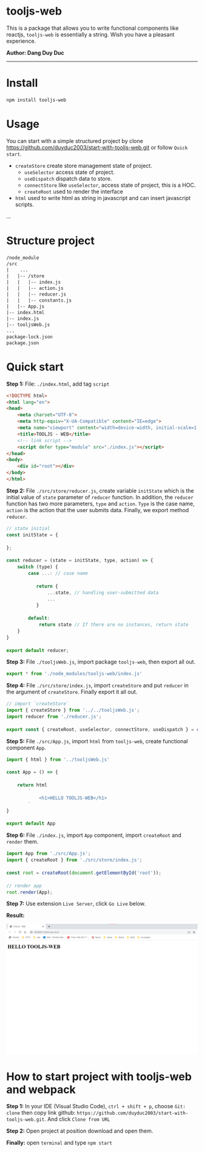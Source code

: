 # tooljs-web

This is a package that allows you to write functional components like reactjs, `tooljs-web` is essentially a string.
Wish you have a pleasant experience.

**Author: Dang Duy Duc**

---

# Install

```
npm install tooljs-web
```

# Usage
You can start with a simple structured project by clone https://github.com/duyduc2003/start-with-tooljs-web.git or follow `Quick start`.

- `createStore` create store management state of project.
    * `useSelector` access state of project.
    * `useDispatch` dispatch data to store.
    * `connectStore` like `useSelector`, access state of project, this is a HOC.
    * `createRoot` used to render the interface 
- `html` used to write html as string in javascript and can insert javascript scripts.

...

# Structure project

```
/node_module
/src
|    ...
|   |-- /store
|   |   |-- index.js
|   |   |-- action.js
|   |   |-- reducer.js
|   |   |-- constants.js
|   |-- App.js
|-- index.html
|-- index.js
|-- tooljsWeb.js
...
package-lock.json
package.json
```

# Quick start

**Step 1:** File: `./index.html`, add tag `script`

```HTML
<!DOCTYPE html>
<html lang="en">
<head>
    <meta charset="UTF-8">
    <meta http-equiv="X-UA-Compatible" content="IE=edge">
    <meta name="viewport" content="width=device-width, initial-scale=1.0">
    <title>TOOLJS - WEB</title>
    <!-- link script -->
    <script defer type="module" src="./index.js"></script>
</head>
<body>
    <div id="root"></div>
</body>
</html>
```

**Step 2:** File `./src/store/reducer.js`, create variable `initState` which is the initial value of `state` parameter of `reducer` function. In addition, the `reducer` function has two more parameters, `type` and `action`. `Type` is the case name, `action` is the action that the user submits data. Finally, we export method `reducer`.

```Javascript
// state initial
const initState = {

};

const reducer = (state = initState, type, action) => {
    switch (type) {
        case ...: // case name

           return {
               ...state, // handling user-submitted data
               ...
           }

        default:
            return state // If there are no instances, return state
    }
}

export default reducer;
```

**Step 3:** File `./tooljsWeb.js`, import package `tooljs-web`, then export all out.

```JavaScript
export * from './node_modules/tooljs-web/index.js'
```

**Step 4:** File `./src/store/index.js`, import `createStore` and put `reducer` in the argument of `createStore`. Finally export it all out.

```Javascript
// import `createStore`
import { createStore } from '../../tooljsWeb.js';
import reducer from './reducer.js';

export const { createRoot, useSelector, connectStore, useDispatch } = createStore(reducer);
```

**Step 5:** File `./src/App.js`, import `html` from `tooljs-web`, create functional component `App`.

```Javascript
import { html } from '../tooljsWeb.js'

const App = () => {

    return html
        `
            <h1>HELLO TOOLJS-WEB</h1>
        `
}

export default App
```

**Step 6:** File `./index.js`, import `App` component, import `createRoot` and `render` them.

```Javascript
import App from './src/App.js';
import { createRoot } from './src/store/index.js';

const root = createRoot(document.getElementById('root'));

// render app
root.render(App);
```

**Step 7:** Use extension `Live Server`, click `Go Live` below.

**Result:**

![Result](./img/result-quick-start.png)


# How to start project with tooljs-web and webpack

**Step 1:** In your IDE (Visual Studio Code), `ctrl + shift + p`, choose `Git: clone` then copy link github: `https://github.com/duyduc2003/start-with-tooljs-web.git`. And click `Clone from URL`

**Step 2:** Open project at position download and open them.

**Finally:** open `terminal` and type `npm start`